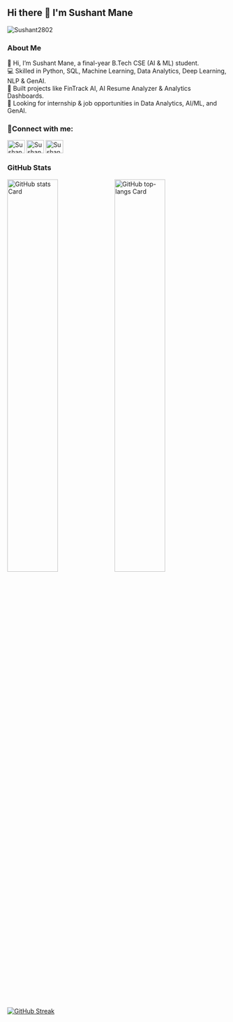 ## Hi there 👋 I'm Sushant Mane
<p align="left"> <img src="https://komarev.com/ghpvc/?username=Sushant2802&label=Profile%20views&color=0e75b6&style=flat" alt="Sushant2802" /> </p>


### About Me
👋 Hi, I’m Sushant Mane, a final-year B.Tech CSE (AI & ML) student.  <br>
💻 Skilled in Python, SQL, Machine Learning, Data Analytics, Deep Learning, NLP & GenAI.  <br>
🚀 Built projects like FinTrack AI, AI Resume Analyzer & Analytics Dashboards.  <br>
🌱 Looking for internship & job opportunities in Data Analytics, AI/ML, and GenAI.  <br>




<h3 align="left">🔗Connect with me:</h3>
<p align="left">
<a href="https://linkedin.com/in/sushant-mane-" target="blank"><img align="center" src="https://raw.githubusercontent.com/rahuldkjain/github-profile-readme-generator/master/src/images/icons/Social/linked-in-alt.svg" alt="Sushant1" height="30" width="40" /></a>
<a href="https://kaggle.com/sushant28" target="blank"><img align="center" src="https://raw.githubusercontent.com/rahuldkjain/github-profile-readme-generator/master/src/images/icons/Social/kaggle.svg" alt="Sushant2" height="30" width="40" /></a>
<a href="https://www.leetcode.com/sushantt_28" target="blank"><img align="center" src="https://raw.githubusercontent.com/rahuldkjain/github-profile-readme-generator/master/src/images/icons/Social/leet-code.svg" alt="Sushant3" height="30" width="40" /></a>
</p>




 **<h3 align="left">GitHub Stats</h3>**

<p align="left">
  <img width="48%" src="https://github-readme-stats.vercel.app/api?username=Sushant2802&theme=react&hide_title=false&hide_rank=false&show_icons=false&include_all_commits=false&count_private=true&line_height=23" alt="GitHub stats Card" />
  <img width="48%" src="https://github-readme-stats.vercel.app/api/top-langs?username=Sushant2802&theme=react&hide_title=false&layout=compact&langs_count=6&hide_progress=false&card_width=400" alt="GitHub top-langs Card" />
</p>

### 

[![GitHub Streak](https://streak-stats.demolab.com?user=Sushant2802&theme=tokyonight&border_radius=6&mode=weekly&card_width=980&card_height=250)](https://git.io/streak-stats)



